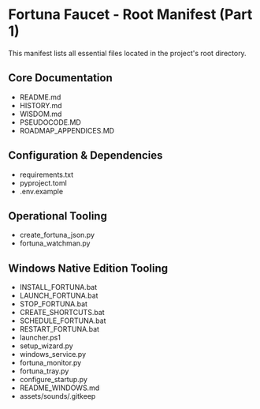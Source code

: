 # Fortuna Faucet - Root Manifest (Part 1)

This manifest lists all essential files located in the project's root directory.

## Core Documentation

* README.md
* HISTORY.md
* WISDOM.md
* PSEUDOCODE.MD
* ROADMAP_APPENDICES.MD

## Configuration & Dependencies

* requirements.txt
* pyproject.toml
* .env.example

## Operational Tooling

* create_fortuna_json.py
* fortuna_watchman.py

## Windows Native Edition Tooling

* INSTALL_FORTUNA.bat
* LAUNCH_FORTUNA.bat
* STOP_FORTUNA.bat
* CREATE_SHORTCUTS.bat
* SCHEDULE_FORTUNA.bat
* RESTART_FORTUNA.bat
* launcher.ps1
* setup_wizard.py
* windows_service.py
* fortuna_monitor.py
* fortuna_tray.py
* configure_startup.py
* README_WINDOWS.md
* assets/sounds/.gitkeep
